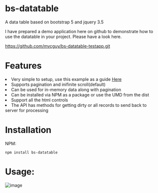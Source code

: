 # bs-datatable
A data table based on bootstrap 5 and jquery 3.5

I have prepared a demo application here on github to demonstrate how to use the datatable in your project. Please have a look here.

https://github.com/mvcguy/bs-datatable-testapp.git

# Features
<li class="list-group-item">Very simple to setup, use this example as a guide <a href="https://github.com/mvcguy/bs-datatable-testapp.git">Here</a></li>
      <li class="list-group-item">Supports pagination and inifinite scroll(default)</li>
      <li class="list-group-item">Can be used for in-memory data along with pagination</li>
      <li class="list-group-item">Can be installed via NPM as a package or use the UMD from the dist</li>
      <li class="list-group-item">Support all the html controls</li>
      <li class="list-group-item">The API has methods for getting dirty or all records to send back to server for processing</li>
      
# Installation

NPM:

    npm install bs-datatable

# Usage:

![image](https://user-images.githubusercontent.com/12786083/155841574-cc19f980-e8ac-46c5-8b2f-53e9deeac6d3.png)

